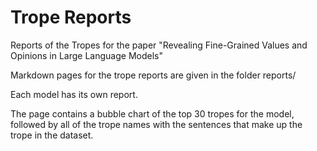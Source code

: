# Trope Reports
Reports of the Tropes for the paper "Revealing Fine-Grained Values and Opinions in Large Language Models"

Markdown pages for the trope reports are given in the folder reports/

Each model has its own report.

The page contains a bubble chart of the top 30 tropes for the model, followed by all of the trope names with the sentences that make up the trope in the dataset.
